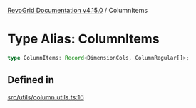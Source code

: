 [RevoGrid Documentation v4.15.0](README.md) / ColumnItems

# Type Alias: ColumnItems

```ts
type ColumnItems: Record<DimensionCols, ColumnRegular[]>;
```

## Defined in

[src/utils/column.utils.ts:16](https://github.com/revolist/revogrid/blob/f57e3b1afae49404a5b6670c54899cb5770f47c4/src/utils/column.utils.ts#L16)
